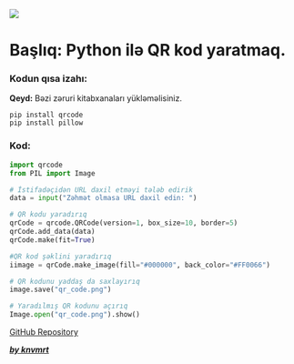 ![](../Img/pyqr.avif)

# Başlıq: Python ilə QR kod yaratmaq.

### Kodun qısa izahı:

**Qeyd:** Bəzi zəruri kitabxanaları yükləməlisiniz.

```
pip install qrcode
pip install pillow
```

### Kod:

```python
import qrcode
from PIL import Image

# İstifadəçidən URL daxil etməyi tələb edirik
data = input("Zəhmət olmasa URL daxil edin: ")

# QR kodu yaradırıq
qrCode = qrcode.QRCode(version=1, box_size=10, border=5)
qrCode.add_data(data)
qrCode.make(fit=True)

#QR kod şəklini yaradırıq
iimage = qrCode.make_image(fill="#000000", back_color="#FF0066")

# QR kodunu yaddaş da saxlayırıq
image.save("qr_code.png")

# Yaradılmış QR kodunu açırıq
Image.open("qr_code.png").show()
```

[GitHub Repository](https://github.com/knvmrt/python-qr-code-generator)

[**_by knvmrt_**](https://github.com/knvmrt)
